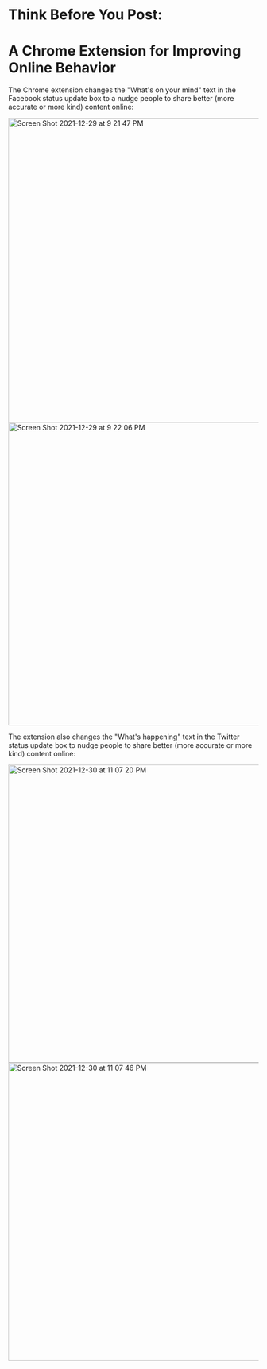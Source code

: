 #  Think Before You Post: 
#  A Chrome Extension for Improving Online Behavior 

The Chrome extension changes the "What's on your mind" text in the Facebook status update box to a nudge people to share better (more accurate or more kind) content online: 

<img width="612" alt="Screen Shot 2021-12-29 at 9 21 47 PM" src="https://user-images.githubusercontent.com/57866574/147802621-9c9118d3-6f87-44a0-9898-0462826f8cde.png">

<img width="610" alt="Screen Shot 2021-12-29 at 9 22 06 PM" src="https://user-images.githubusercontent.com/57866574/147802627-af0e874c-6356-4213-bd69-e1bb7e28edf9.png">

The extension also changes the "What's happening" text in the Twitter status update box to nudge people to share better (more accurate or more kind) content online: 

<img width="599" alt="Screen Shot 2021-12-30 at 11 07 20 PM" src="https://user-images.githubusercontent.com/57866574/147802774-69ac566c-c822-446c-a586-5abf5ab0ca8e.png">

<img width="600" alt="Screen Shot 2021-12-30 at 11 07 46 PM" src="https://user-images.githubusercontent.com/57866574/147802777-cde49c23-3d8a-4707-a083-987bc2d0505e.png">

